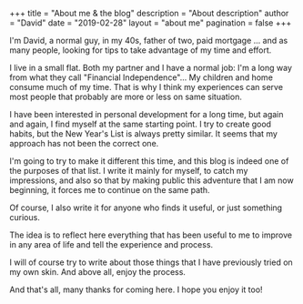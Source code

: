 +++
title = "About me & the blog"
description = "About description"
author = "David"
date = "2019-02-28"
layout = "about me"
pagination = false
+++

I'm David, a normal guy, in my 40s, father of two, paid mortgage ... and as many people, looking for tips to take advantage of my time and effort.

I live in a small flat. Both my partner and I have a normal job: I'm a long way from what they call "Financial Independence"... My children and home consume much of my time. That is why I think my experiences can serve most people that probably are more or less on same situation.

I have been interested in personal development for a long time, but again and again, I find myself at the same starting point. I try to create good habits, but the New Year's List is always pretty similar. It seems that my approach has not been the correct one.

I'm going to try to make it different this time, and this blog is indeed one of the purposes of that list. I write it mainly for myself, to catch my impressions, and also so that by making public this adventure that I am now beginning, it forces me to continue on the same path.

Of course, I also write it for anyone who finds it useful, or just something curious.

The idea is to reflect here everything that has been useful to me to improve in any area of ​​life and tell the experience and process.

I will of course try to write about those things that I have previously tried on my own skin. And above all, enjoy the process.

And that's all, many thanks for coming here. I hope you enjoy it too!